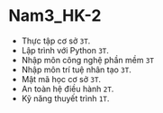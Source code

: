 # Nam3_HK-2


- Thực tập cơ sở	`3T`.		
- Lập trình với Python `3T`.			
- Nhập môn công nghệ phần mềm	`3T`
- Nhập môn trí tuệ nhân tạo	`3T`.
- Mật mã học cơ sở `3T`.			
- An toàn hệ điều hành `2T`.			
- Kỹ năng thuyết trình `1T`.
